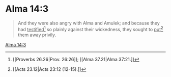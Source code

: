 # Alma 14:3

> And they were also angry with Alma and Amulek; and because they had <u>testified</u>[^a] so plainly against their wickedness, they sought to <u>put</u>[^b] them away privily.

[Alma 14:3](https://www.churchofjesuschrist.org/study/scriptures/bofm/alma/14?lang=eng&id=p3#p3)


[^a]: [[Proverbs 26.26|Prov. 26:26]]; [[Alma 37.21|Alma 37:21.]]
[^b]: [[Acts 23.12|Acts 23:12 (12-15).]]
